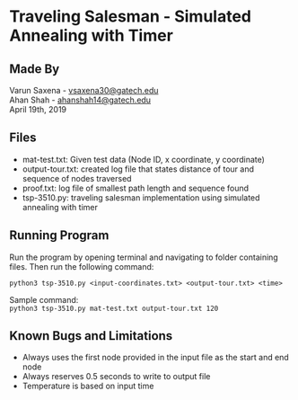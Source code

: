 # Traveling Salesman - Simulated Annealing with Timer

## Made By
Varun Saxena - vsaxena30@gatech.edu  
Ahan Shah - ahanshah14@gatech.edu  
April 19th, 2019

## Files
- mat-test.txt: Given test data (Node ID, x coordinate, y coordinate)
- output-tour.txt: created log file that states distance of tour and sequence of nodes traversed
- proof.txt: log file of smallest path length and sequence found
- tsp-3510.py: traveling salesman implementation using simulated annealing with timer

## Running Program
Run the program by opening terminal and navigating to folder containing files. Then run the following command:

`python3 tsp-3510.py <input-coordinates.txt> <output-tour.txt> <time>`  

Sample command:  
`python3 tsp-3510.py mat-test.txt output-tour.txt 120`

## Known Bugs and Limitations
- Always uses the first node provided in the input file as the start and end node
- Always reserves 0.5 seconds to write to output file
- Temperature is based on input time